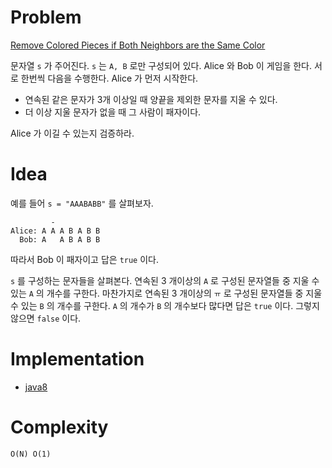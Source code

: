 # Problem

[Remove Colored Pieces if Both Neighbors are the Same Color](https://leetcode.com/problems/remove-colored-pieces-if-both-neighbors-are-the-same-color/)

문자열 `s` 가 주어진다. `s` 는 `A, B` 로만 구성되어 있다. Alice 와 Bob
이 게임을 한다.  서로 한번씩 다음을 수행한다. Alice 가 먼저 시작한다.

* 연속된 같은 문자가 3개 이상일 때 양끝을 제외한 문자를 지울 수 있다.
* 더 이상 지울 문자가 없을 때 그 사람이 패자이다.

Alice 가 이길 수 있는지 검증하라.

# Idea

예를 들어 `s = "AAABABB"` 를 살펴보자.

```
         -
Alice: A A A B A B B
  Bob: A   A B A B B
```

따라서 Bob 이 패자이고 답은 `true` 이다.

`s` 를 구성하는 문자들을 살펴본다. 연속된 3 개이상의 `A` 로 구성된
문자열들 중 지울 수 있는 `A` 의 개수를 구한다. 마찬가지로 연속된 3
개이상의 `ㅠ` 로 구성된 문자열들 중 지울 수 있는 `B` 의 개수를 구한다.
`A` 의 개수가 `B` 의 개수보다 많다면 답은 `true` 이다. 그렇지 않으면
`false` 이다.

# Implementation

* [java8](MainApp.java)

# Complexity

```
O(N) O(1)
```
